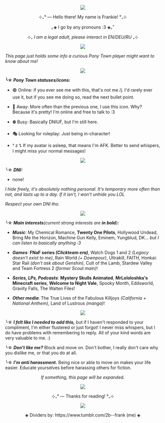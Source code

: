 <p align="center"> <img src="https://media1.tenor.com/m/aP94FhMJwN0AAAAd/clancy-tyler-joseph.gif"/> </p>
<p style=""></p>
<div class="sc-1ye87qi-0 bCBphS"><p align="center">⊹₊° ― Hello there! My name is Frankie! °₊⊹</p>
<p align="center">｡◈ I go by any pronouns :3 <span>◈｡˚</span></p>    
<div class="sc-1ye87qi-0 bCBphS"><p align="center">⊹₊ <em>I am a legal adult, please interact in EN/DEU/RU</em> ₊⊹</p>
<p align="center"> <img src="https://64.media.tumblr.com/5ce67ca853d39131caa69e8b83ff8853/62a32bf8dc0d7b76-4b/s2048x3072/e903f37b4be438fd8f1977a96b3af13c077f7f28.pnj" /> </p>
<p style=""><em>This page just holds some info a curious Pony Town player might want to know about me!</em></p>
<p align="center"> <img src="https://64.media.tumblr.com/2ca023e483677345a8ebc80395317a78/91cd9f8a617cc37f-09/s2048x3072/6e3192184611e80d82519ac966cb20c2e0dff7dd.pnj" /> </p>
<p style=""></p><p style=""><strong><span>╰☆</span> <em>Pony Town statuses/icons:</em></strong></p>
<ul><li><p style="">🟢 Online: if you ever see me with this, that's not me /j. I'd rarely ever use it, but if you see me doing so, read the next bullet point. </p></li>
<li><p style="">🌙 Away: More often than the previous one, I use this icon. Why? Because it's pretty! I'm online and free to talk to :3 </p></li>
<li><p style="">⛔ Busy: Basically DNIUF, but I'm still here.</p></li>
<li><p style="">🎭 Looking for roleplay: Just being in-character!</p></li>
<li><p style=""><span>ᶻ 𝗓 𐰁</span> If my avatar is asleep, that means I'm AFK. Better to send whispers, I might miss your normal messages!</p><p style=""></p></li></ul>
<p style=""></p>
<p align="center"> <img src="https://64.media.tumblr.com/2ca023e483677345a8ebc80395317a78/91cd9f8a617cc37f-09/s2048x3072/6e3192184611e80d82519ac966cb20c2e0dff7dd.pnj" /> </p>
<p style=""><span>╰☆</span> <strong><em>DNI:</em></strong> </p>
<ul><li><p style="">none!</li></ul>
<p style=""><em>I hide freely, it's absolutely nothing personal. It's temporary more often than not, and lasts up to a day. If it isn't, I won't unhide you LOL</em></p>
<p style=""><em>Respect your own DNI tho.</em></p>
<p style=""></p>
<p align="center"> <img src="https://64.media.tumblr.com/2ca023e483677345a8ebc80395317a78/91cd9f8a617cc37f-09/s2048x3072/6e3192184611e80d82519ac966cb20c2e0dff7dd.pnj" /> </p>
<p style=""><span>╰☆</span> <strong><em>Main interests</strong>(current strong interests are <strong>in bold</strong>)<strong>:</strong></em></p>
<ul><li><p style=""><em><strong>Music</strong></em>: My Chemical Romance, <strong>Twenty One Pilots</strong>, Hollywood Undead, Bring Me the Horizon, Machine Gun Kelly, Eminem, Yungblud, DK... <em>but I can listen to basically anything :3</em></p></li>
<li><p style=""><em><strong>Games</strong></em>: <strong>FNaF series <em>(Clickteam era)</em></strong>, Watch Dogs 1 and 2 <em>(Legacy doesn't exist to me)</em>, Rain World <em>(+ Downpour)</em>, Ultrakill, FAITH, Honkai: Star Rail <em>(don't ask about Genshin)</em>, Cult of the Lamb, Stardew Valley and Team Fortress 2 <em>(former Scout main)</em>!</p></li>
<li><p style=""><em><strong>Series, LPs, Podcasts</strong></em>: <strong>Mystery Skulls Animated</strong>, <strong>MrLololoshka's Minecraft series</strong>, <strong>Welcome to Night Vale</strong>, Spooky Month, Eddsworld, Gravity Falls, The Walten Files!</p></li>
<li><p style=""><em><strong>Other media</strong></em>: The True Lives of the Fabulous Killjoys <em>(California + National Anthem)</em>, Land of Lustrous <em>(manga)</em>!</p></li></ul>
<p style=""></p>
<p align="center"> <img src="https://64.media.tumblr.com/2ca023e483677345a8ebc80395317a78/91cd9f8a617cc37f-09/s2048x3072/6e3192184611e80d82519ac966cb20c2e0dff7dd.pnj" /> </p>
<p style=""><span>╰☆</span> <strong><em>I felt like I needed to add this,</em></strong> but if I haven't responded to your compliment, I'm either flustered or just forgot! I never miss whispers, but I do have problems with remembering to reply. All of your kind words are very valuable to me. :)</p>
<p style=""><span>╰☆</span> <strong><em>Don't like me?</em></strong> Block and move on. Don't bother, I really don't care why you dislike me, or that you do at all.</p>
<p style=""><span>╰☆</span> <strong><em>I'm anti harassment.</em></strong> Being nice or able to move on makes your life easier. Educate yourselves before harassing others for fiction.</em>
  <p align="center"><em>If something, this page will be expanded.</em>
<p align="center"> <img src="https://64.media.tumblr.com/ee93fbf17ce48e23aef3928a2b801a44/91cd9f8a617cc37f-c4/s2048x3072/caec05e6a2c78dc05f8b4c7c6ee685f91df2ddc5.pnj" /> </p>
<p align="center">⊹₊° ― Thanks for reading! °₊⊹</p></div>
<p align="center"> <img src="https://media1.tenor.com/m/-H_uo2Etod0AAAAd/horse-run.gif"/> </p>
<p align="center"> ◈ Dividers by: https://www.tumblr.com/2b--frank (me) ◈ </p>

